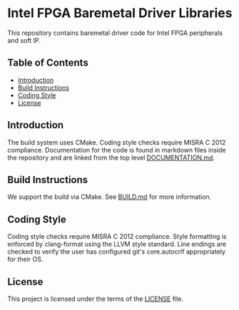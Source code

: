 # Intel FPGA Baremetal Driver Libraries

This repository contains baremetal driver code for Intel FPGA peripherals and soft IP.

## Table of Contents
- [Introduction](#introduction)
- [Build Instructions](#build-instructions)
- [Coding Style](#coding-style)
- [License](#license)

## Introduction

The build system uses CMake. Coding style checks require MISRA C 2012 compliance. Documentation for the code is found in markdown files inside the repository and are linked from the top level [DOCUMENTATION.md](DOCUMENTATION.md).

## Build Instructions

We support the build via CMake. See [BUILD.md](BUILD.md) for more information.

## Coding Style

Coding style checks require MISRA C 2012 compliance. Style formatting is enforced by clang-format using the LLVM style standard. Line endings are checked to verify the user has configured git's core.autocrlf appropriately for their OS.

## License

This project is licensed under the terms of the [LICENSE](LICENSE) file.
